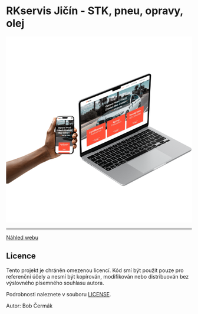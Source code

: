 # RKservis Jičín - STK, pneu, opravy, olej

![RKservis-mockup](/images/original/RKservis-mockup.png)

---

[Náhled webu](https://bobcermak.github.io/RKservis/)

## Licence
Tento projekt je chráněn omezenou licencí. Kód smí být použit pouze pro referenční účely a nesmí být kopírován, modifikován nebo distribuován bez výslovného písemného souhlasu autora.

Podrobnosti naleznete v souboru [LICENSE](LICENSE.txt).

Autor: Bob Čermák